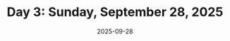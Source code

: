 ---
title: "Day 3: Sunday, September 28, 2025"
date: "2025-09-28"
day: 3
icon: "music"
dayOfWeek: "Sunday"
location: "Macao"
photos: []
description: ""
stats:
  kimbap: 4
  commits: 0
  worked: 0
  cultural: 3
  steps: 8400
tags: []
thumbnail: "thumb"
draft: true
coordinates:
  lat: null
  lng: null
work: false
---